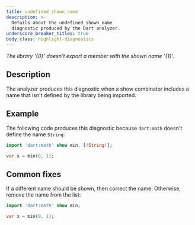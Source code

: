 ```yaml
---
title: undefined_shown_name
description: >-
  Details about the undefined_shown_name
  diagnostic produced by the Dart analyzer.
underscore_breaker_titles: true
body_class: highlight-diagnostics
---
```


_The library '{0}' doesn't export a member with the shown name '{1}'._

## Description

The analyzer produces this diagnostic when a show combinator includes a
name that isn't defined by the library being imported.

## Example

The following code produces this diagnostic because `dart:math` doesn't
define the name `String`:

```dart
import 'dart:math' show min, [!String!];

var x = min(0, 1);
```

## Common fixes

If a different name should be shown, then correct the name. Otherwise,
remove the name from the list:

```dart
import 'dart:math' show min;

var x = min(0, 1);
```
